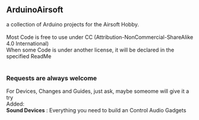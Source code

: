 <h2>ArduinoAirsoft</h2>
a collection of Arduino projects for the Airsoft Hobby.<br>
<br>
Most Code is free to use under CC (Attribution-NonCommercial-ShareAlike 4.0 International)<br>
When some Code is under another license, it will be declared in the specified ReadMe<br>
<br>
<h3>Requests are always welcome</h3>
For Devices, Changes and Guides, just ask, maybe someome will give it a try<br>
Added:<br> 
<b>Sound Devices</b> : Everything you need to build an Control Audio Gadgets
